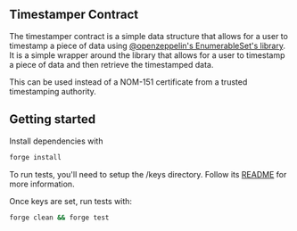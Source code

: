 ## Timestamper Contract

The timestamper contract is a simple data structure that allows for a user to timestamp a piece of data using [@openzeppelin's EnumerableSet's library](https://docs.openzeppelin.com/contracts/5.x/api/utils#EnumerableSet). It is a simple wrapper around the library that allows for a user to timestamp a piece of data and then retrieve the timestamped data.

This can be used instead of a NOM-151 certificate from a trusted timestamping authority.

## Getting started

Install dependencies with

```bash
forge install
```

To run tests, you'll need to setup the /keys directory. Follow its [README](./keys/README.md) for more information.

Once keys are set, run tests with:

```bash
forge clean && forge test
```
